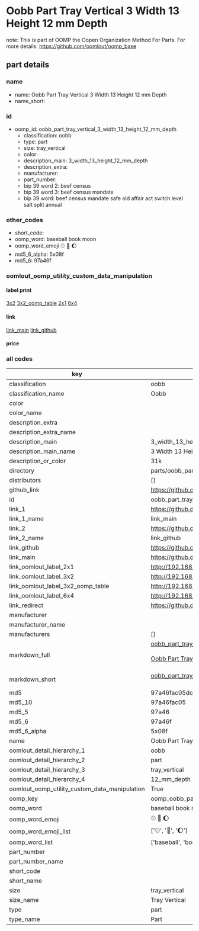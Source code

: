 # Oobb Part Tray Vertical 3 Width 13 Height 12 mm Depth  

note: This is part of OOMP the Oopen Organization Method For Parts. For more details: https://github.com/oomlout/oomp_base

##  part details
  







### name
* name: Oobb Part Tray Vertical 3 Width 13 Height 12 mm Depth
* name_short: 
### id
* oomp_id: oobb_part_tray_vertical_3_width_13_height_12_mm_depth
  * classification: oobb
  * type: part
  * size: tray_vertical
  * color: 
  * description_main: 3_width_13_height_12_mm_depth
  * description_extra: 
  * manufacturer: 
  * part_number: 
  * bip 39 word 2: beef census
  * bip 39 word 3: beef census mandate
  * bip 39 word: beef census mandate safe old affair act switch level salt split annual

### other_codes
* short_code: 
* oomp_word: baseball book moon
* oomp_word_emoji :baseball: :book: :moon:
* md5_6_alpha: 5x08f
* md5_6: 97a46f






### oomlout_oomp_utility_custom_data_manipulation
#### label print
[3x2](http://192.168.1.245:1112/?label=oomp%205x08f)
[3x2_oomp_table](http://192.168.1.108:1112/?label=oomp%205x08f)
[2x1](http://192.168.1.242:1112/?label=oomp%205x08f)
[6x4](http://192.168.1.55:1112/?label=oomp%205x08f)    

#### link

[link_main](https://github.com/oomlout/oomlout_oomp_version_1_messy/tree/main/parts/oobb_part_tray_vertical_3_width_13_height_12_mm_depth) [link_github](https://github.com/oomlout/oomlout_oomp_version_1_messy/tree/main/parts/oobb_part_tray_vertical_3_width_13_height_12_mm_depth)                             

#### price







### all codes 
| key | value |  
| --- | --- |  
| classification | oobb |  
| classification_name | Oobb |  
| color |  |  
| color_name |  |  
| description_extra |  |  
| description_extra_name |  |  
| description_main | 3_width_13_height_12_mm_depth |  
| description_main_name | 3 Width 13 Height 12 mm Depth |  
| description_or_color | 31k |  
| directory | parts/oobb_part_tray_vertical_3_width_13_height_12_mm_depth |  
| distributors | [] |  
| github_link | https://github.com/oomlout/oomlout_oomp_part_src/tree/main/parts/oobb_part_tray_vertical_3_width_13_height_12_mm_depth |  
| id | oobb_part_tray_vertical_3_width_13_height_12_mm_depth |  
| link_1 | https://github.com/oomlout/oomlout_oomp_version_1_messy/tree/main/parts/oobb_part_tray_vertical_3_width_13_height_12_mm_depth |  
| link_1_name | link_main |  
| link_2 | https://github.com/oomlout/oomlout_oomp_version_1_messy/tree/main/parts/oobb_part_tray_vertical_3_width_13_height_12_mm_depth |  
| link_2_name | link_github |  
| link_github | https://github.com/oomlout/oomlout_oomp_version_1_messy/tree/main/parts/oobb_part_tray_vertical_3_width_13_height_12_mm_depth |  
| link_main | https://github.com/oomlout/oomlout_oomp_version_1_messy/tree/main/parts/oobb_part_tray_vertical_3_width_13_height_12_mm_depth |  
| link_oomlout_label_2x1 | http://192.168.1.242:1112/?label=oomp%205x08f |  
| link_oomlout_label_3x2 | http://192.168.1.245:1112/?label=oomp%205x08f |  
| link_oomlout_label_3x2_oomp_table | http://192.168.1.108:1112/?label=oomp%205x08f |  
| link_oomlout_label_6x4 | http://192.168.1.55:1112/?label=oomp%205x08f |  
| link_redirect | https://github.com/oomlout/oomlout_oomp_version_1_messy/tree/main/parts/oobb_part_tray_vertical_3_width_13_height_12_mm_depth |  
| manufacturer |  |  
| manufacturer_name |  |  
| manufacturers | [] |  
| markdown_full | [oobb_part_tray_vertical_3_width_13_height_12_mm_depth](none)<br>[](none)<br>[Oobb Part Tray Vertical 3 Width 13 Height 12 Mm Depth](none)<br><br> |  
| markdown_short | [oobb_part_tray_vertical_3_width_13_height_12_mm_depth](none)<br><br> |  
| md5 | 97a46fac05dc204c114d0be10e0950a0 |  
| md5_10 | 97a46fac05 |  
| md5_5 | 97a46 |  
| md5_6 | 97a46f |  
| md5_6_alpha | 5x08f |  
| name | Oobb Part Tray Vertical 3 Width 13 Height 12 mm Depth |  
| oomlout_detail_hierarchy_1 | oobb |  
| oomlout_detail_hierarchy_2 | part |  
| oomlout_detail_hierarchy_3 | tray_vertical |  
| oomlout_detail_hierarchy_4 | 12_mm_depth |  
| oomlout_oomp_utility_custom_data_manipulation | True |  
| oomp_key | oomp_oobb_part_tray_vertical_3_width_13_height_12_mm_depth |  
| oomp_word | baseball book moon |  
| oomp_word_emoji | :baseball: :book: :moon: |  
| oomp_word_emoji_list | [':baseball:', ':book:', ':moon:'] |  
| oomp_word_list | ['baseball', 'book', 'moon'] |  
| part_number |  |  
| part_number_name |  |  
| short_code |  |  
| short_name |  |  
| size | tray_vertical |  
| size_name | Tray Vertical |  
| type | part |  
| type_name | Part |  
